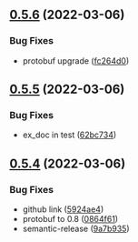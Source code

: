 ## [0.5.6](https://github.com/coingaming/grpc/compare/v0.5.5...v0.5.6) (2022-03-06)


### Bug Fixes

* protobuf upgrade ([fc264d0](https://github.com/coingaming/grpc/commit/fc264d06b9281296fdc279bccc6bcda5cf362854))

## [0.5.5](https://github.com/coingaming/grpc/compare/v0.5.4...v0.5.5) (2022-03-06)


### Bug Fixes

* ex_doc in test ([62bc734](https://github.com/coingaming/grpc/commit/62bc73437f5009610d8999067c2876e148eccd8a))

## [0.5.4](https://github.com/coingaming/grpc/compare/v0.5.3...v0.5.4) (2022-03-06)


### Bug Fixes

* github link ([5924ae4](https://github.com/coingaming/grpc/commit/5924ae43207e66dbb9ed45123aa8a4c6a69aac55))
* protobuf to 0.8 ([0864f61](https://github.com/coingaming/grpc/commit/0864f61e8dc0dddff1611faefd754ed6de299109))
* semantic-release ([9a7b935](https://github.com/coingaming/grpc/commit/9a7b93583ee62b05a6b172ad7c514d44d72ddf1a))
